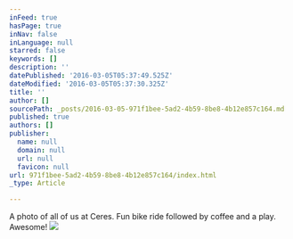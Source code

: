 ```yaml
---
inFeed: true
hasPage: true
inNav: false
inLanguage: null
starred: false
keywords: []
description: ''
datePublished: '2016-03-05T05:37:49.525Z'
dateModified: '2016-03-05T05:37:30.325Z'
title: ''
author: []
sourcePath: _posts/2016-03-05-971f1bee-5ad2-4b59-8be8-4b12e857c164.md
published: true
authors: []
publisher:
  name: null
  domain: null
  url: null
  favicon: null
url: 971f1bee-5ad2-4b59-8be8-4b12e857c164/index.html
_type: Article

---
```

A photo of all of us at Ceres. Fun bike ride followed by coffee and a play. Awesome!
![](https://the-grid-user-content.s3-us-west-2.amazonaws.com/c8e284b5-45c3-4206-afe0-f8d83444943e.jpg)